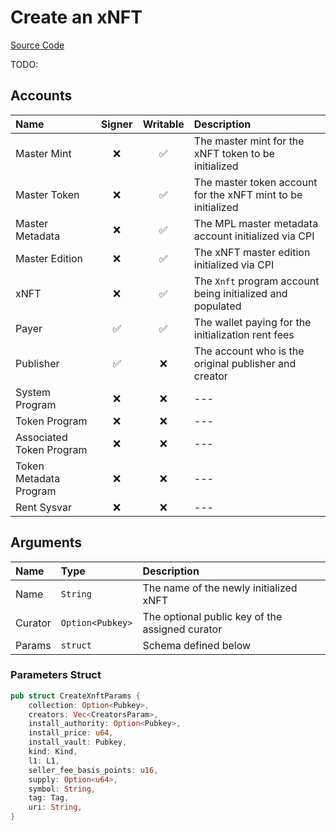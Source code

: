 # Create an xNFT

[Source Code](https://github.com/coral-xyz/xnft/blob/master/programs/xnft/src/instructions/create_xnft.rs)

TODO:

## Accounts

| Name                     | Signer | Writable | Description                                                  |
| :----------------------- | :----: | :------: | :----------------------------------------------------------- |
| Master Mint              |   ❌    |    ✅     | The master mint for the xNFT token to be initialized         |
| Master Token             |   ❌    |    ✅     | The master token account for the xNFT mint to be initialized |
| Master Metadata          |   ❌    |    ✅     | The MPL master metadata account initialized via CPI          |
| Master Edition           |   ❌    |    ✅     | The xNFT master edition initialized via CPI                  |
| xNFT                     |   ❌    |    ✅     | The `Xnft` program account being initialized and populated   |
| Payer                    |   ✅    |    ✅     | The wallet paying for the initialization rent fees           |
| Publisher                |   ✅    |    ❌     | The account who is the original publisher and creator        |
| System Program           |   ❌    |    ❌     | ---                                                          |
| Token Program            |   ❌    |    ❌     | ---                                                          |
| Associated Token Program |   ❌    |    ❌     | ---                                                          |
| Token Metadata Program   |   ❌    |    ❌     | ---                                                          |
| Rent Sysvar              |   ❌    |    ❌     | ---                                                          |

## Arguments

| Name    | Type             | Description                                     |
| :------ | :--------------- | :---------------------------------------------- |
| Name    | `String`         | The name of the newly initialized xNFT          |
| Curator | `Option<Pubkey>` | The optional public key of the assigned curator |
| Params  | `struct`         | Schema defined below                            |

### Parameters Struct

```rust
pub struct CreateXnftParams {
    collection: Option<Pubkey>,
    creators: Vec<CreatorsParam>,
    install_authority: Option<Pubkey>,
    install_price: u64,
    install_vault: Pubkey,
    kind: Kind,
    l1: L1,
    seller_fee_basis_points: u16,
    supply: Option<u64>,
    symbol: String,
    tag: Tag,
    uri: String,
}
```
